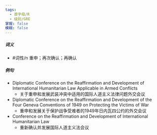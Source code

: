 ```yaml
---
tags:
  - 首字母/R
  - 级别/GRE
掌握: false
模糊: false
---
```

##### 词义
- #词性/n  重申；再次确认；再确认
##### 例句
- Diplomatic Conference on the Reaffirmation and Development of International Humanitarian Law Applicable in Armed Conflicts
	- 关于重申和发展武装冲突中适用的国际人道主义法律问题外交会议
- Diplomatic Conference on the Reaffirmation and Development of the Four Geneva Conventions of 1949 on Protecting the Victims of War
	- 重申和发展关于保护战争受难者的1949年日内瓦四公约的外交会议
- Conference on the Reaffirmation and Development of International Humanitarian Law
	- 重新确认并发展国际人道主义法会议

